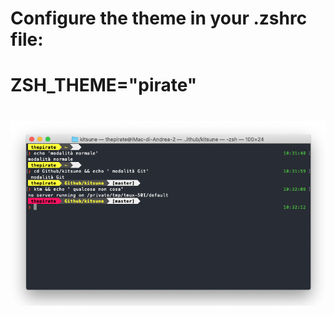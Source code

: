 # Configure the theme in your .zshrc file:
# ZSH_THEME="pirate"
#
![alt text](https://github.com/Pinperepette/pirate-zsh-theme/blob/main/Schermata%202020-12-08%20alle%2010.32.25.png)
